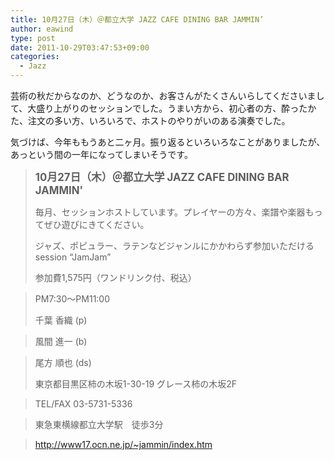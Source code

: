 ```yaml
---
title: 10月27日（木）＠都立大学 JAZZ CAFE DINING BAR JAMMIN’
author: eawind
type: post
date: 2011-10-29T03:47:53+09:00
categories:
  - Jazz
---
```

芸術の秋だからなのか、どうなのか、お客さんがたくさんいらしてくださいまして、大盛り上がりのセッションでした。うまい方から、初心者の方、酔ったかた、注文の多い方、いろいろで、ホストのやりがいのある演奏でした。

気づけば、今年ももうあと二ヶ月。振り返るといろいろなことがありましたが、あっという間の一年になってしまいそうです。

> **<big>10月27日（木）＠都立大学 JAZZ CAFE DINING BAR JAMMIN'</big>**
>
> 毎月、セッションホストしています。プレイヤーの方々、楽譜や楽器もってぜひ遊びにきてください。
>
> ジャズ、ポピュラー、ラテンなどジャンルにかかわらず参加いただけるsession &#8220;JamJam&#8221;
>
> 参加費1,575円（ワンドリンク付、税込）

> PM7:30〜PM11:00
>
> 千葉 香織 (p)

> 風間 進一 (b)

> 尾方 順也 (ds)
>
> 東京都目黒区柿の木坂1-30-19 グレース柿の木坂2F

> TEL/FAX 03-5731-5336

> 東急東横線都立大学駅　徒歩3分

> http://www17.ocn.ne.jp/~jammin/index.htm
